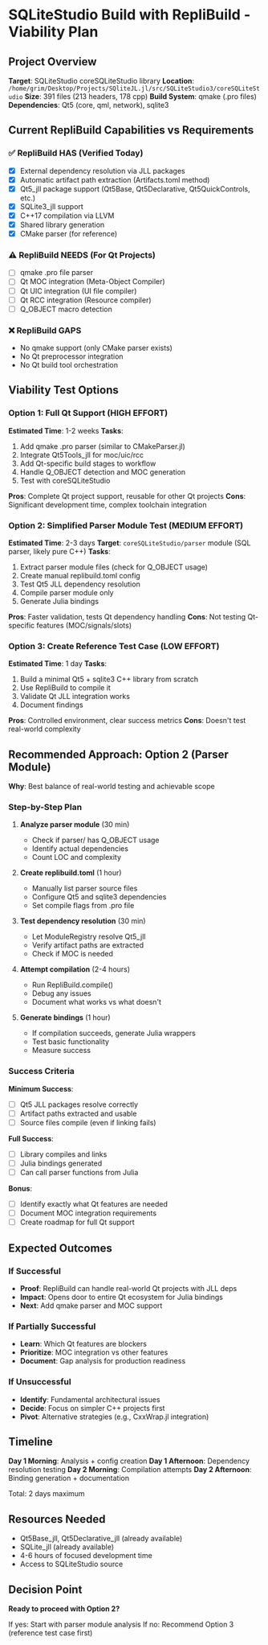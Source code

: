 # SQLiteStudio Build with RepliBuild - Viability Plan

## Project Overview

**Target**: SQLiteStudio coreSQLiteStudio library
**Location**: `/home/grim/Desktop/Projects/SQliteJL.jl/src/SQLiteStudio3/coreSQLiteStudio`
**Size**: 391 files (213 headers, 178 cpp)
**Build System**: qmake (.pro files)
**Dependencies**: Qt5 (core, qml, network), sqlite3

## Current RepliBuild Capabilities vs Requirements

### ✅ RepliBuild HAS (Verified Today)
- [x] External dependency resolution via JLL packages
- [x] Automatic artifact path extraction (Artifacts.toml method)
- [x] Qt5_jll package support (Qt5Base, Qt5Declarative, Qt5QuickControls, etc.)
- [x] SQLite3_jll support
- [x] C++17 compilation via LLVM
- [x] Shared library generation
- [x] CMake parser (for reference)

### ⚠️ RepliBuild NEEDS (For Qt Projects)
- [ ] qmake .pro file parser
- [ ] Qt MOC integration (Meta-Object Compiler)
- [ ] Qt UIC integration (UI file compiler)
- [ ] Qt RCC integration (Resource compiler)
- [ ] Q_OBJECT macro detection

### ❌ RepliBuild GAPS
- No qmake support (only CMake parser exists)
- No Qt preprocessor integration
- No Qt build tool orchestration

## Viability Test Options

### Option 1: Full Qt Support (HIGH EFFORT)
**Estimated Time**: 1-2 weeks
**Tasks**:
1. Add qmake .pro parser (similar to CMakeParser.jl)
2. Integrate Qt5Tools_jll for moc/uic/rcc
3. Add Qt-specific build stages to workflow
4. Handle Q_OBJECT detection and MOC generation
5. Test with coreSQLiteStudio

**Pros**: Complete Qt project support, reusable for other Qt projects
**Cons**: Significant development time, complex toolchain integration

### Option 2: Simplified Parser Module Test (MEDIUM EFFORT)
**Estimated Time**: 2-3 days
**Target**: `coreSQLiteStudio/parser` module (SQL parser, likely pure C++)
**Tasks**:
1. Extract parser module files (check for Q_OBJECT usage)
2. Create manual replibuild.toml config
3. Test Qt5 JLL dependency resolution
4. Compile parser module only
5. Generate Julia bindings

**Pros**: Faster validation, tests Qt dependency handling
**Cons**: Not testing Qt-specific features (MOC/signals/slots)

### Option 3: Create Reference Test Case (LOW EFFORT)
**Estimated Time**: 1 day
**Tasks**:
1. Build a minimal Qt5 + sqlite3 C++ library from scratch
2. Use RepliBuild to compile it
3. Validate Qt JLL integration works
4. Document findings

**Pros**: Controlled environment, clear success metrics
**Cons**: Doesn't test real-world complexity

## Recommended Approach: Option 2 (Parser Module)

**Why**: Best balance of real-world testing and achievable scope

### Step-by-Step Plan

1. **Analyze parser module** (30 min)
   - Check if parser/ has Q_OBJECT usage
   - Identify actual dependencies
   - Count LOC and complexity

2. **Create replibuild.toml** (1 hour)
   - Manually list parser source files
   - Configure Qt5 and sqlite3 dependencies
   - Set compile flags from .pro file

3. **Test dependency resolution** (30 min)
   - Let ModuleRegistry resolve Qt5_jll
   - Verify artifact paths are extracted
   - Check if MOC is needed

4. **Attempt compilation** (2-4 hours)
   - Run RepliBuild.compile()
   - Debug any issues
   - Document what works vs what doesn't

5. **Generate bindings** (1 hour)
   - If compilation succeeds, generate Julia wrappers
   - Test basic functionality
   - Measure success

### Success Criteria

**Minimum Success**:
- [ ] Qt5 JLL packages resolve correctly
- [ ] Artifact paths extracted and usable
- [ ] Source files compile (even if linking fails)

**Full Success**:
- [ ] Library compiles and links
- [ ] Julia bindings generated
- [ ] Can call parser functions from Julia

**Bonus**:
- [ ] Identify exactly what Qt features are needed
- [ ] Document MOC integration requirements
- [ ] Create roadmap for full Qt support

## Expected Outcomes

### If Successful
- **Proof**: RepliBuild can handle real-world Qt projects with JLL deps
- **Impact**: Opens door to entire Qt ecosystem for Julia bindings
- **Next**: Add qmake parser and MOC support

### If Partially Successful
- **Learn**: Which Qt features are blockers
- **Prioritize**: MOC integration vs other features
- **Document**: Gap analysis for production readiness

### If Unsuccessful
- **Identify**: Fundamental architectural issues
- **Decide**: Focus on simpler C++ projects first
- **Pivot**: Alternative strategies (e.g., CxxWrap.jl integration)

## Timeline

**Day 1 Morning**: Analysis + config creation
**Day 1 Afternoon**: Dependency resolution testing
**Day 2 Morning**: Compilation attempts
**Day 2 Afternoon**: Binding generation + documentation

Total: 2 days maximum

## Resources Needed

- Qt5Base_jll, Qt5Declarative_jll (already available)
- SQLite_jll (already available)
- 4-6 hours of focused development time
- Access to SQLiteStudio source

## Decision Point

**Ready to proceed with Option 2?**

If yes: Start with parser module analysis
If no: Recommend Option 3 (reference test case first)
